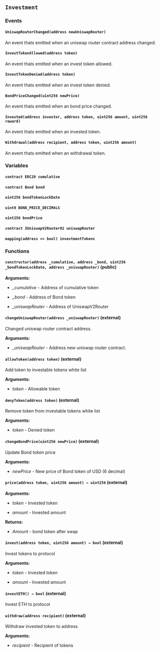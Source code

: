## `Investment`





### Events
#### `UniswapRouterChanged(address newUniswapRouter)`

An event thats emitted when an uniswap router contract address changed.



#### `InvestTokenAllowed(address token)`

An event thats emitted when an invest token allowed.



#### `InvestTokenDenied(address token)`

An event thats emitted when an invest token denied.



#### `BondPriceChanged(uint256 newPrice)`

An event thats emitted when an bond price changed.



#### `Invested(address investor, address token, uint256 amount, uint256 reward)`

An event thats emitted when an invested token.



#### `Withdrawal(address recipient, address token, uint256 amount)`

An event thats emitted when an withdrawal token.




### Variables
#### `contract ERC20 cumulative`

#### `contract Bond bond`

#### `uint256 bondTokenLockDate`

#### `uint8 BOND_PRICE_DECIMALS`

#### `uint256 bondPrice`

#### `contract IUniswapV2Router02 uniswapRouter`

#### `mapping(address => bool) investmentTokens`


### Functions
#### `constructor(address _cumulative, address _bond, uint256 _bondTokenLockDate, address _uniswapRouter)` (public)





**Arguments:**
- *_cumulative* - Address of cumulative token

- *_bond* - Address of Bond token

- *_uniswapRouter* - Address of UniswapV2Router

#### `changeUniswapRouter(address _uniswapRouter)` (external)

Changed uniswap router contract address.




**Arguments:**
- *_uniswapRouter* - Address new uniswap router contract.

#### `allowToken(address token)` (external)

Add token to investable tokens white list




**Arguments:**
- *token* - Allowable token

#### `denyToken(address token)` (external)

Remove token from investable tokens white list




**Arguments:**
- *token* - Denied token

#### `changeBondPrice(uint256 newPrice)` (external)

Update Bond token price




**Arguments:**
- *newPrice* - New price of Bond token of USD (6 decimal)

#### `price(address token, uint256 amount) → uint256` (external)





**Arguments:**
- *token* - Invested token

- *amount* - Invested amount


**Returns:**
- *Amount* - bond token after swap

#### `invest(address token, uint256 amount) → bool` (external)

Invest tokens to protocol




**Arguments:**
- *token* - Invested token

- *amount* - Invested amount

#### `investETH() → bool` (external)

Invest ETH to protocol



#### `withdraw(address recipient)` (external)

Withdraw invested token to address




**Arguments:**
- *recipient* - Recipient of tokens

